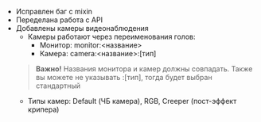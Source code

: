 - Исправлен баг с mixin
- Переделана работа с API
- Добавлены камеры видеонаблюдения
  - Камеры работают через переименования голов:
    - Монитор: monitor:<название>
    - Камера: camera:<название>:[тип]
  > **Важно!** Названия монитора и камер должны совпадать. Также вы можете не указывать :[тип], тогда будет выбран стандартный
  - Типы камер: Default (ЧБ камера), RGB, Creeper (пост-эффект крипера)